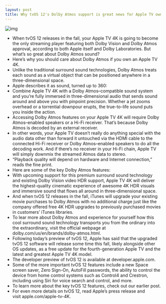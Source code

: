 ```yaml
---
layout: post
title: Why tvOS 12's Dolby Atmos support is great news for Apple TV owners
---
```

![img](http://media.idownloadblog.com/wp-content/uploads/2018/06/Apple-TV-4K-teaser-005.jpg)
* When tvOS 12 releases in the fall, your Apple TV 4K is going to become the only streaming player featuring both Dolby Vision and Dolby Atmos approval, according to both Apple itself and Dolby Laboratories. But what’s so great about Dolby Atmos sound?
* Here’s why you should care about Dolby Atmos if you own an Apple TV 4K.
* Unlike the traditional surround sound technologies, Dolby Atmos treats each sound as a virtual object that can be positioned anywhere in a three-dimensional space.
* Apple describes it as sound, turned up to 360:
* Combine Apple TV 4K with a Dolby Atmos–compatible sound system and you’re fully immersed in three-dimensional audio that sends sound around and above you with pinpoint precision. Whether a jet zooms overhead or a torrential downpour erupts, the true-to-life sound puts you inside the action.
* Accessing Dolby Atmos features on your Apple TV 4K will require Dolby Atmos–enabled speakers or a Hi-Fi receiver. That’s because Dolby Atmos is decoded by an external receiver.
* In other words, your Apple TV doesn’t really do anything special with the audio data other than forward it untouched via the HDMI cable to the connected Hi-Fi receiver or Dolby Atmos–enabled speakers to do all the decoding work. And if there’s no receiver in your Hi-Fi chain, Apple TV will simply downmix the streamed Atmos data to stereo.
* “Playback quality will depend on hardware and Internet connection,” reads the fine print.
* Here are some of the key Dolby Atmos features:
* With upcoming support for this premium surround sound technology and existing Dolby Vision video HDR support, Apple TV 4K will deliver the highest-quality cinematic experience of awesome 4K HDR visuals and immersive sound that flows all around in three-dimensional space.
* And when tvOS 12 releases in the fall, iTunes will upgrade your existing movie purchases to Dolby Atmos with no additional charge just like the company offered free 4K HDR upgrades to previously purchased movies in customers’ iTunes libraries.
* To lear more about Dolby Atmos and experience for yourself how this cool surround sound technology transports you from the ordinary into the extraordinary, visit the official webpage at dolby.com/us/en/brands/dolby-atmos.html.
* Following today’s preview of tvOS 12, Apple has said that the upgraded tvOS 12 software will release some time this fall, likely alongside other OS updates, as a free update for the fourth-generation Apple TV and the latest and greatest Apple TV 4K model.
* The developer preview of tvOS 12 is available at developer.apple.com.
* Some of the more important tvOS 12 features include a new Space screen saver, Zero Sign-On, AutoFill passwords, the ability to control the device from home control systems such as Control4 and Crestron, including using Siri for voice search and control, and more.
* To learn more about the key tvOS 12 features, check out our earlier post.
* For even more details on tvOS 12, read Apple’s press release and visit apple.com/apple-tv-4K.


